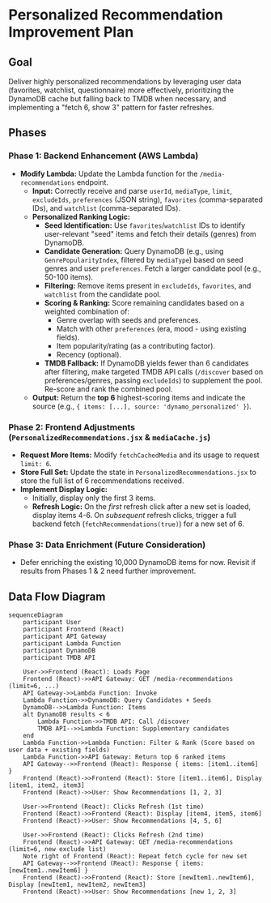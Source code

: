 # Personalized Recommendation Improvement Plan

## Goal

Deliver highly personalized recommendations by leveraging user data (favorites, watchlist, questionnaire) more effectively, prioritizing the DynamoDB cache but falling back to TMDB when necessary, and implementing a "fetch 6, show 3" pattern for faster refreshes.

## Phases

### Phase 1: Backend Enhancement (AWS Lambda)

*   **Modify Lambda:** Update the Lambda function for the `/media-recommendations` endpoint.
    *   **Input:** Correctly receive and parse `userId`, `mediaType`, `limit`, `excludeIds`, `preferences` (JSON string), `favorites` (comma-separated IDs), and `watchlist` (comma-separated IDs).
    *   **Personalized Ranking Logic:**
        *   **Seed Identification:** Use `favorites`/`watchlist` IDs to identify user-relevant "seed" items and fetch their details (genres) from DynamoDB.
        *   **Candidate Generation:** Query DynamoDB (e.g., using `GenrePopularityIndex`, filtered by `mediaType`) based on seed genres and user `preferences`. Fetch a larger candidate pool (e.g., 50-100 items).
        *   **Filtering:** Remove items present in `excludeIds`, `favorites`, and `watchlist` from the candidate pool.
        *   **Scoring & Ranking:** Score remaining candidates based on a weighted combination of:
            *   Genre overlap with seeds and preferences.
            *   Match with other `preferences` (era, mood - using existing fields).
            *   Item popularity/rating (as a contributing factor).
            *   Recency (optional).
        *   **TMDB Fallback:** If DynamoDB yields fewer than 6 candidates after filtering, make targeted TMDB API calls (`/discover` based on preferences/genres, passing `excludeIds`) to supplement the pool. Re-score and rank the combined pool.
    *   **Output:** Return the **top 6** highest-scoring items and indicate the source (e.g., `{ items: [...], source: 'dynamo_personalized' }`).

### Phase 2: Frontend Adjustments (`PersonalizedRecommendations.jsx` & `mediaCache.js`)

*   **Request More Items:** Modify `fetchCachedMedia` and its usage to request `limit: 6`.
*   **Store Full Set:** Update the state in `PersonalizedRecommendations.jsx` to store the full list of 6 recommendations received.
*   **Implement Display Logic:**
    *   Initially, display only the first 3 items.
    *   **Refresh Logic:** On the *first* refresh click after a new set is loaded, display items 4-6. On *subsequent* refresh clicks, trigger a full backend fetch (`fetchRecommendations(true)`) for a new set of 6.

### Phase 3: Data Enrichment (Future Consideration)

*   Defer enriching the existing 10,000 DynamoDB items for now. Revisit if results from Phases 1 & 2 need further improvement.

## Data Flow Diagram

```mermaid
sequenceDiagram
    participant User
    participant Frontend (React)
    participant API Gateway
    participant Lambda Function
    participant DynamoDB
    participant TMDB API

    User->>Frontend (React): Loads Page
    Frontend (React)->>API Gateway: GET /media-recommendations (limit=6, ...)
    API Gateway->>Lambda Function: Invoke
    Lambda Function->>DynamoDB: Query Candidates + Seeds
    DynamoDB-->>Lambda Function: Items
    alt DynamoDB results < 6
        Lambda Function->>TMDB API: Call /discover
        TMDB API-->>Lambda Function: Supplementary candidates
    end
    Lambda Function->>Lambda Function: Filter & Rank (Score based on user data + existing fields)
    Lambda Function->>API Gateway: Return top 6 ranked items
    API Gateway-->>Frontend (React): Response { items: [item1..item6] }
    Frontend (React)->>Frontend (React): Store [item1..item6], Display [item1, item2, item3]
    Frontend (React)->>User: Show Recommendations [1, 2, 3]

    User->>Frontend (React): Clicks Refresh (1st time)
    Frontend (React)->>Frontend (React): Display [item4, item5, item6]
    Frontend (React)->>User: Show Recommendations [4, 5, 6]

    User->>Frontend (React): Clicks Refresh (2nd time)
    Frontend (React)->>API Gateway: GET /media-recommendations (limit=6, new exclude list)
    Note right of Frontend (React): Repeat fetch cycle for new set
    API Gateway-->>Frontend (React): Response { items: [newItem1..newItem6] }
    Frontend (React)->>Frontend (React): Store [newItem1..newItem6], Display [newItem1, newItem2, newItem3]
    Frontend (React)->>User: Show Recommendations [new 1, 2, 3]